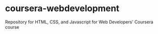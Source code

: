 # coursera-webdevelopment
Repository for HTML, CSS, and Javascript for Web Developers' Coursera course
